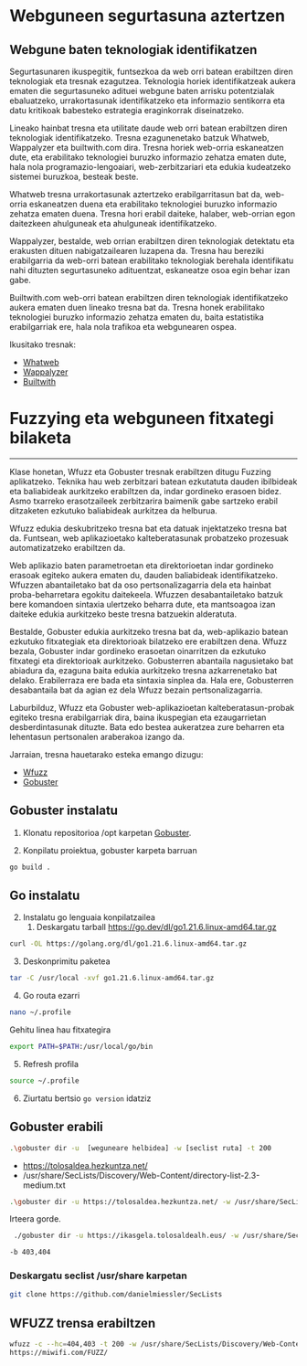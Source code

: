 # Webguneen segurtasuna aztertzen

## Webgune baten teknologiak identifikatzen

Segurtasunaren ikuspegitik, funtsezkoa da web orri batean erabiltzen diren teknologiak eta tresnak ezagutzea. Teknologia horiek identifikatzeak aukera ematen die segurtasuneko adituei webgune baten arrisku potentzialak ebaluatzeko, urrakortasunak identifikatzeko eta informazio sentikorra eta datu kritikoak babesteko estrategia eraginkorrak diseinatzeko.

Lineako hainbat tresna eta utilitate daude web orri batean erabiltzen diren teknologiak identifikatzeko. Tresna ezagunenetako batzuk Whatweb, Wappalyzer eta builtwith.com dira. Tresna horiek web-orria eskaneatzen dute, eta erabilitako teknologiei buruzko informazio zehatza ematen dute, hala nola programazio-lengoaiari, web-zerbitzariari eta edukia kudeatzeko sistemei buruzkoa, besteak beste.

Whatweb tresna urrakortasunak aztertzeko erabilgarritasun bat da, web-orria eskaneatzen duena eta erabilitako teknologiei buruzko informazio zehatza ematen duena. Tresna hori erabil daiteke, halaber, web-orrian egon daitezkeen ahulguneak eta ahulguneak identifikatzeko.

Wappalyzer, bestalde, web orrian erabiltzen diren teknologiak detektatu eta erakusten dituen nabigatzailearen luzapena da. Tresna hau bereziki erabilgarria da web-orri batean erabilitako teknologiak berehala identifikatu nahi dituzten segurtasuneko adituentzat, eskaneatze osoa egin behar izan gabe.

Builtwith.com web-orri batean erabiltzen diren teknologiak identifikatzeko aukera ematen duen lineako tresna bat da. Tresna honek erabilitako teknologiei buruzko informazio zehatza ematen du, baita estatistika erabilgarriak ere, hala nola trafikoa eta webgunearen ospea.

Ikusitako tresnak:

- [Whatweb](https://github.com/urbanadventurer/WhatWeb)
- [Wappalyzer](https://addons.mozilla.org/es/firefox/addon/wappalyzer/)
- [Builtwith](https://builtwith.com/)


# Fuzzying eta webguneen fitxategi bilaketa
---

Klase honetan, Wfuzz eta Gobuster tresnak erabiltzen ditugu Fuzzing aplikatzeko. Teknika hau web zerbitzari batean ezkutatuta dauden ibilbideak eta baliabideak aurkitzeko erabiltzen da, indar gordineko erasoen bidez. Asmo txarreko erasotzaileek zerbitzarira baimenik gabe sartzeko erabil ditzaketen ezkutuko baliabideak aurkitzea da helburua.

Wfuzz edukia deskubritzeko tresna bat eta datuak injektatzeko tresna bat da. Funtsean, web aplikazioetako kalteberatasunak probatzeko prozesuak automatizatzeko erabiltzen da.

Web aplikazio baten parametroetan eta direktorioetan indar gordineko erasoak egiteko aukera ematen du, dauden baliabideak identifikatzeko. Wfuzzen abantailetako bat da oso pertsonalizagarria dela eta hainbat proba-beharretara egokitu daitekeela. Wfuzzen desabantailetako batzuk bere komandoen sintaxia ulertzeko beharra dute, eta mantsoagoa izan daiteke edukia aurkitzeko beste tresna batzuekin alderatuta.

Bestalde, Gobuster edukia aurkitzeko tresna bat da, web-aplikazio batean ezkutuko fitxategiak eta direktorioak bilatzeko ere erabiltzen dena. Wfuzz bezala, Gobuster indar gordineko erasoetan oinarritzen da ezkutuko fitxategi eta direktorioak aurkitzeko. Gobusterren abantaila nagusietako bat abiadura da, ezaguna baita edukia aurkitzeko tresna azkarrenetako bat delako. Erabilerraza ere bada eta sintaxia sinplea da. Hala ere, Gobusterren desabantaila bat da agian ez dela Wfuzz bezain pertsonalizagarria.

Laburbilduz, Wfuzz eta Gobuster web-aplikazioetan kalteberatasun-probak egiteko tresna erabilgarriak dira, baina ikuspegian eta ezaugarrietan desberdintasunak dituzte. Bata edo bestea aukeratzea zure beharren eta lehentasun pertsonalen araberakoa izango da.

Jarraian, tresna hauetarako esteka emango dizugu:

- [Wfuzz](https://github.com/xmendez/wfuzz)
- [Gobuster](https://github.com/OJ/gobuster)


## Gobuster instalatu 

1. Klonatu repositorioa /opt karpetan [Gobuster](https://github.com/OJ/gobuster).

2. Konpilatu proiektua, gobuster karpeta barruan
```bash
go build .
```

Go instalatu 
---
2. Instalatu go lenguaia konpilatzailea
    1. Deskargatu tarball https://go.dev/dl/go1.21.6.linux-amd64.tar.gz


```bash
curl -OL https://golang.org/dl/go1.21.6.linux-amd64.tar.gz
```

3. Deskonprimitu paketea

```bash
tar -C /usr/local -xvf go1.21.6.linux-amd64.tar.gz
```

4. Go routa ezarri

```bash
nano ~/.profile
```

Gehitu linea hau fitxategira

```bash
export PATH=$PATH:/usr/local/go/bin
```

5. Refresh profila

```bash
source ~/.profile
```

6. Ziurtatu bertsio `go version` idatziz

## Gobuster erabili 

```bash
.\gobuster dir -u  [weguneare helbidea] -w [seclist ruta] -t 200
```
- https://tolosaldea.hezkuntza.net/
- /usr/share/SecLists/Discovery/Web-Content/directory-list-2.3-medium.txt

```bash
.\gobuster dir -u https://tolosaldea.hezkuntza.net/ -w /usr/share/SecLists/Discovery/Web-Content/directory-list-2.3-medium.txt -t 200

```

Irteera gorde.

```bash
 ./gobuster dir -u https://ikasgela.tolosaldealh.eus/ -w /usr/share/SecLists/Discovery/Web-Content/directory-list-2.3-medium.txt -t 200 -b 403,404 --no-error > /root/scan-output/analisisIkasgela.txt
```

```bash
-b 403,404
```

### Deskargatu seclist /usr/share karpetan

```bash
git clone https://github.com/danielmiessler/SecLists
```

## WFUZZ trensa erabiltzen

```bash
wfuzz -c --hc=404,403 -t 200 -w /usr/share/SecLists/Discovery/Web-Content/directory-list-2.3-medium.txt
https://miwifi.com/FUZZ/

```